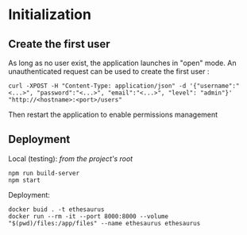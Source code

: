 


# Initialization

## Create the first user

As long as no user exist, the application launches in "open" mode. An unauthenticated request can be used to create the first user : 

```
curl -XPOST -H "Content-Type: application/json" -d '{"username":"<...>", "password":"<...>", "email":"<...>", "level": "admin"}' "http://<hostname>:<port>/users"
```

Then restart the application to enable permissions management

## Deployment

Local (testing): *from the project's root*

    npm run build-server
    npm start

Deployment: 

    docker buid . -t ethesaurus
    docker run --rm -it --port 8000:8000 --volume "$(pwd)/files:/app/files" --name ethesaurus ethesaurus
